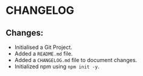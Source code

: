 # CHANGELOG

## Changes:

- Initialised a Git Project.
- Added a `README.md` file.
- Added a `CHANGELOG.md` file to document changes.
- Initialized npm using `npm init -y`.

